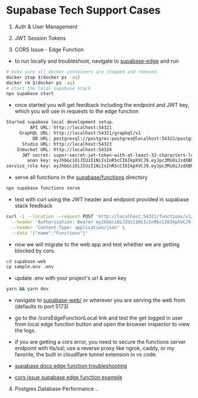 # Supabase Tech Support Cases

1. Auth & User Management

2. JWT Session Tokens

3. CORS Issue - Edge Function
- to run locally and troubleshoot, navigate to [supabase-edge](./supabase-edge/) and run
```sh
# make sure all docker containers are stopped and removed
docker stop $(docker ps -aq)
docker rm $(docker ps -aq)
# start the local supabase stack
npx supabase start
```
- once started you will get feedback including the endpoint and JWT key, which you will use in requests to the edge function
```sh
Started supabase local development setup.
         API URL: http://localhost:54321
     GraphQL URL: http://localhost:54321/graphql/v1
          DB URL: postgresql://postgres:postgres@localhost:54322/postgres
      Studio URL: http://localhost:54323
    Inbucket URL: http://localhost:54324
      JWT secret: super-secret-jwt-token-with-at-least-32-characters-long
        anon key: eyJhbGciOiJIUzI1NiIsInR5cCI6IkpXVCJ9.eyJpc3MiOiJzdXBhYmFzZS1kZW1vIiwicm9sZSI6ImFub24iLCJleHAiOjE5ODM4MTI5OTZ9.CRXP1A7WOeoJeXxjNni43kdQwgnWNReilDMblYTn_I0
service_role key: eyJhbGciOiJIUzI1NiIsInR5cCI6IkpXVCJ9.eyJpc3MiOiJzdXBhYmFzZS1kZW1vIiwicm9sZSI6InNlcnZpY2Vfcm9sZSIsImV4cCI6MTk4MzgxMjk5Nn0.EGIM96RAZx35lJzdJsyH-qQwv8Hdp7fsn3W0YpN81IU
```
-  serve all functions in the [supabase/functions](./supabase-edge/supabase/functions/) directory
```sh
npx supabase functions serve
```
- test with curl using the JWT header and endpoint provided in supabase stack feedback
```sh
curl -i --location --request POST 'http://localhost:54321/functions/v1/cors2' \
  --header 'Authorization: Bearer eyJhbGciOiJIUzI1NiIsInR5cCI6IkpXVCJ9.eyJpc3MiOiJzdXBhYmFzZS1kZW1vIiwicm9sZSI6ImFub24iLCJleHAiOjE5ODM4MTI5OTZ9.CRXP1A7WOeoJeXxjNni43kdQwgnWNReilDMblYTn_I0' \
  --header 'Content-Type: application/json' \
  --data '{"name":"Functions"}'
```
- now we will migrate to the web app and test whether we are getting blocked by cors. 
```sh
cd supabase-web 
cp sample.env .env
```
- update .env with your project's url & anon key
```sh
yarn && yarn dev
```
- navigate to [supabase-web/](http://localhost:5173/) or wherever you are serving the web from (defaults to port 5173)
- go to the /corsEdgeFunctionLocal link and test the get logged in user from local edge function button and open the browser inspector to view the logs.
- if you are getting a cors error, you need to secure the functions server endpoint with tls/ssl; use a reverse proxy like ngrok, caddy, or my favorite, the built in cloudlfare tunnel extension in vs code. 


- [supabase docs edge function troubleshooting](https://supabase.com/docs/guides/functions/troubleshooting)
- [cors issue supabase edge function example](https://github.com/supabase/supabase/blob/master/examples/edge-functions/supabase/functions/browser-with-cors/index.ts)

4. Postgres Database Performance
..